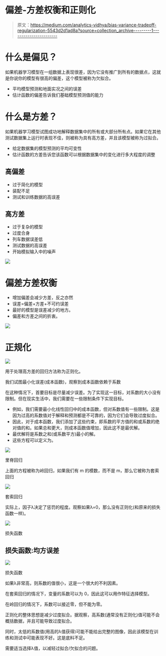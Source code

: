 # 偏差-方差权衡和正则化

> 原文：<https://medium.com/analytics-vidhya/bias-variance-tradeoff-regularization-5543d2d1ad8a?source=collection_archive---------1----------------------->

# **什么是偏见？**

如果机器学习模型在一组数据上表现很差，因为它没有推广到所有的数据点，这就是你说你的模型有很高的偏差，这个模型被称为欠拟合。

*   平均模型预测和地面实况之间的误差
*   估计函数的偏差告诉我们基础模型预测值的能力

# 什么是方差？

如果机器学习模型试图成功地解释数据集中的所有或大部分所有点。如果它在其他测试数据集上运行时表现不佳，则被称为具有高方差，并且该模型被称为过拟合。

*   给定数据集的模型预测的平均可变性
*   估计函数的方差告诉您该函数可以根据数据集中的变化进行多大程度的调整

## 高偏差

*   过于简化的模型
*   装配不足
*   测试和训练数据的高误差

## 高方差

*   过于复杂的模型
*   过度合身
*   列车数据误差低
*   测试数据的高误差
*   开始模拟输入中的噪声

![](img/61c061c40f0da6ef5eff23e58c0e875c.png)

# 偏差方差权衡

*   增加偏差会减少方差，反之亦然
*   误差=偏差+方差+不可约误差
*   最好的模型是误差减少的地方。
*   偏差和方差之间的折衷。

![](img/5144a64957f06ee34a818b86a1f75d75.png)

# 正规化

![](img/11217d6a08851f544f4d59f91196352a.png)

用于处理高方差的回归方法称为正则化。

我们试图最小化误差(成本函数)，观察到成本函数依赖于系数

在这种情况下，首要目标是尽量减少误差。为了实现这一目标，对系数的大小没有限制。但在现实生活中，我们需要在一些限制条件下实现目标。

*   例如，我们需要最小化线性回归中的成本函数，但对系数值有一些限制。这是因为过高的系数值对于解释和预测都是不可靠的，因为它们会导致过度拟合。
*   因此，对于成本函数，我们添加了这些约束，即系数的平方值的和或系数的绝对值的和。如果总和更大，则成本函数值增加，因此这不是最优解。
*   最优解将是系数之和(或系数平方)最小的解。
*   这些方程可以定义为。

![](img/93311568f3722510adbef471c9f3d88f.png)

里脊回归

上面的方程被称为岭回归，如果我们有 m 的模数，而不是 m，那么它被称为套索回归

![](img/02260c2cbda35d2d64e015ca8c7cfc80.png)

套索回归

实际上，因子λ决定了惩罚的程度。观察如果λ=0，那么没有正则化(和原来的损失函数一样)。

![](img/25f1125335d5d745e4cfd73757d6eb2a.png)

损失函数

## 损失函数:均方误差

![](img/70b087ff6bf0b785390c9fe84a2ef171.png)

损失函数

如果λ非常高，则系数的值很小，这是一个很大的不利因素。

在套索回归的情况下，变量的系数可以为 0，因此这可以用作特征选择模型。

在岭回归的情况下，系数可以接近零，但不能为零。

正则化的整体思想是减少过度拟合。据观察，高系数(通常没有正则化)值可能不会概括数据，并且可能导致过度拟合。

同时，太低的系数值(用高的λ值获得)可能不能给出完整的图像，因此该模型在训练和测试中可能表现不好。这是底料不足。

需要适当选择λ值，以减轻过拟合/欠拟合的问题。